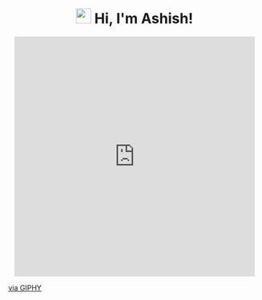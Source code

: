 <h1 align="center">
  <img src="https://media.giphy.com/media/hvRJCLFzcasrR4ia7z/giphy.gif" width="30px">
  Hi, I'm Ashish!
</h1>

<p align="center">
 <iframe src="https://giphy.com/embed/zgduo4kWRRDVK" width="480" height="480" style="" frameBorder="0" class="giphy-embed" allowFullScreen></iframe><p><a href="https://giphy.com/gifs/creative-coding-programming-zgduo4kWRRDVK">via GIPHY</a></p>
</p>
